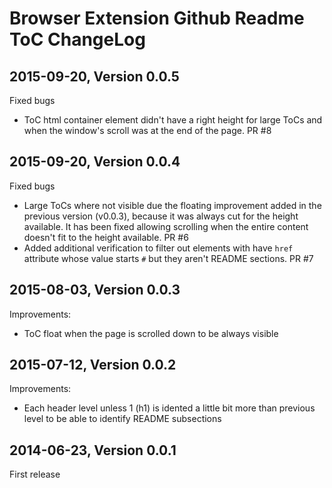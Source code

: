 Browser Extension Github Readme ToC ChangeLog
=============================================

## 2015-09-20, Version 0.0.5

Fixed bugs
  * ToC html container element didn't have a right height for large ToCs and when the window's scroll was at the end of the page. PR #8

## 2015-09-20, Version 0.0.4

Fixed bugs
  * Large ToCs where not visible due the floating improvement added in the previous version (v0.0.3), because it was always cut for the height available. It has been fixed allowing scrolling when the entire content doesn't fit to the height available. PR #6
  * Added additional verification to filter out elements with have `href` attribute whose value starts `#` but they aren't README sections. PR #7

## 2015-08-03, Version 0.0.3

Improvements:
  * ToC float when the page is scrolled down to be always visible

## 2015-07-12, Version 0.0.2

Improvements:
  * Each header level unless 1 (h1) is idented a little bit more than previous level to be able to identify README subsections

## 2014-06-23, Version 0.0.1

First release
